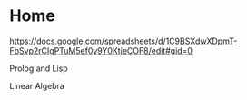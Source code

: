 # Home


https://docs.google.com/spreadsheets/d/1C9BSXdwXDpmT-FbSvp2rCIgPTuM5ef0y9Y0KtjeCOF8/edit#gid=0




Prolog and Lisp

Linear Algebra
